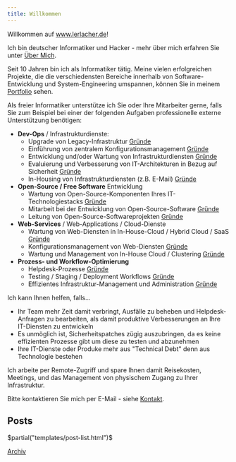 ```yaml
---
title: Willkommen
---
```


Willkommen auf www.lerlacher.de!

Ich bin deutscher Informatiker und Hacker - mehr über mich erfahren Sie unter [Über Mich](about.de.html).

Seit 10 Jahren bin ich als Informatiker tätig. Meine vielen erfolgreichen Projekte, die die verschiedensten Bereiche innerhalb von Software-Entwicklung und System-Engineering umspannen, können Sie in meinem [Portfolio](projects.de.html) sehen.

Als freier Informatiker unterstütze ich Sie oder Ihre Mitarbeiter gerne, falls Sie zum Beispiel bei einer der folgenden Aufgaben professionelle externe Unterstützung benötigen:

* **Dev-Ops** / Infrastrukturdienste:
    * Upgrade von Legacy-Infrastruktur [Gründe](why.de.html#upgrade_legacy)
    * Einführung von zentralem Konfigurationsmanagement [Gründe](why.de.html#config_management)
    * Entwicklung und/oder Wartung von Infrastrukturdiensten [Gründe](why.de.html#infra_services)
    * Evaluierung und Verbesserung von IT-Architekturen in Bezug auf Sicherheit [Gründe](why.de.html#security)
    * In-Housing von Infrastrukturdiensten (z.B. E-Mail) [Gründe](why.de.html#inhousing)
* **Open-Source / Free Software** Entwicklung
    * Wartung von Open-Source-Komponenten Ihres IT-Technologiestacks [Gründe](why.de.html#oss_maint)
    * Mitarbeit bei der Entwicklung von Open-Source-Software [Gründe](why.de.html#oss_contrib)
    * Leitung von Open-Source-Softwareprojekten [Gründe](why.de.html#oss_manage)
* **Web-Services** / Web-Applications / Cloud-Dienste
    * Wartung von Web-Diensten in In-House-Cloud / Hybrid Cloud / SaaS [Gründe](why.de.html#cloud_maint)
    * Konfigurationsmanagement von Web-Diensten [Gründe](why.de.html#web_config)
    * Wartung und Management von In-House Cloud / Clustering [Gründe](why.de.html#cloud_manage)
* **Prozess- und Workflow-Optimierung**
    * Helpdesk-Prozesse [Gründe](why.de.html#helpdesk)
    * Testing / Staging / Deployment Workflows [Gründe](why.de.html#dev_workflow)
    * Effizientes Infrastruktur-Management und Administration [Gründe](why.de.html#infra_workflow)

Ich kann Ihnen helfen, falls...

* Ihr Team mehr Zeit damit verbringt, Ausfälle zu beheben und Helpdesk-Anfragen zu bearbeiten, als damit produktive Verbesserungen an Ihre IT-Diensten zu entwickeln
* Es unmöglich ist, Sicherheitspatches zügig auszubringen, da es keine effizienten Prozesse gibt um diese zu testen und abzunehmen
* Ihre IT-Dienste oder Produke mehr aus "Technical Debt" denn aus Technologie bestehen

Ich arbeite per Remote-Zugriff und spare Ihnen damit Reisekosten, Meetings, und das Management von physischem Zugang zu Ihrer Infrastruktur.

Bitte kontaktieren Sie mich per E-Mail - siehe [Kontakt](contact.de.html).


## Posts
$partial("templates/post-list.html")$

[Archiv](/archive.html)
